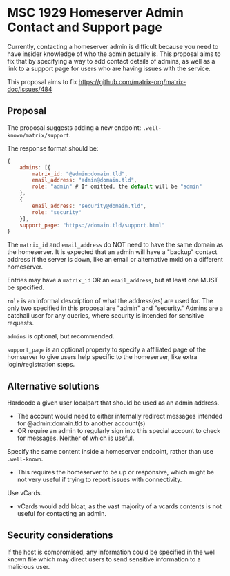 # MSC 1929 Homeserver Admin Contact and Support page

Currently, contacting a homeserver admin is difficult because you need to have insider knowledge
of who the admin actually is. This proposal aims to fix that by specifying a way to add contact details
of admins, as well as a link to a support page for users who are having issues with the service.

This proposal aims to fix https://github.com/matrix-org/matrix-doc/issues/484

## Proposal

The proposal suggests adding a new endpoint: `.well-known/matrix/support`.

The response format should be:

```javascript
{
    admins: [{
        matrix_id: "@admin:domain.tld",
        email_address: "admin@domain.tld",
        role: "admin" # If omitted, the default will be "admin"
    },
    {
        email_address: "security@domain.tld",
        role: "security"
    }],
    support_page: "https://domain.tld/support.html"
}
```

The `matrix_id` and `email_address` do NOT need to have the same domain as the homeserver. It is expected that
an admin will have a "backup" contact address if the server is down, like an email or alternative mxid on a different homeserver.

Entries may have a `matrix_id` OR an `email_address`, but at least one MUST be specified.

`role` is an informal description of what the address(es) are used for. The only two specified in this
proposal are "admin" and "security." Admins are a catchall user for any queries, where security is intended
for sensitive requests.

`admins` is optional, but recommended.

`support_page` is an optional property to specify a affiliated page of the homserver to give users help
specific to the homeserver, like extra login/registration steps.

## Alternative solutions

Hardcode a given user localpart that should be used as an admin address.
 - The account would need to either internally redirect messages intended for @admin:domain.tld to another account(s)
 - OR require an admin to regularly sign into this special account to check for messages. Neither of which is useful.

Specify the same content inside a homeserver endpoint, rather than use `.well-known`.
 - This requires the homeserver to be up or responsive, which might be not very useful if trying to report issues with
   connectivity.
   
Use vCards.
 - vCards would add bloat, as the vast majority of a vcards contents is not useful for contacting an admin.

## Security considerations

If the host is compromised, any information could be specified in the well known file which may direct users to send
sensitive information to a malicious user.
